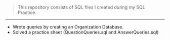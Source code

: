 > This repository consists of SQL files I created during my SQL Practice.
---
- Wrote queries by creating an Organization Database.
- Solved a practice sheet (QuestionQueries.sql and AnswerQueries.sql)
